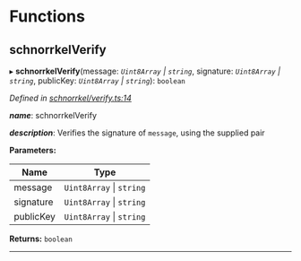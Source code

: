 

# Functions

<a id="schnorrkelverify"></a>

##  schnorrkelVerify

▸ **schnorrkelVerify**(message: *`Uint8Array` \| `string`*, signature: *`Uint8Array` \| `string`*, publicKey: *`Uint8Array` \| `string`*): `boolean`

*Defined in [schnorrkel/verify.ts:14](https://github.com/polkadot-js/common/blob/8d86900/packages/util-crypto/src/schnorrkel/verify.ts#L14)*

*__name__*: schnorrkelVerify

*__description__*: Verifies the signature of `message`, using the supplied pair

**Parameters:**

| Name | Type |
| ------ | ------ |
| message | `Uint8Array` \| `string` |
| signature | `Uint8Array` \| `string` |
| publicKey | `Uint8Array` \| `string` |

**Returns:** `boolean`

___

